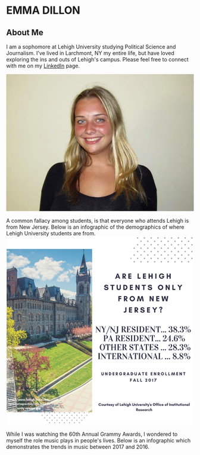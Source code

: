 # EMMA DILLON
## About Me
I am a sophomore at Lehigh University studying Political Science and Journalism. I've lived in Larchmont, NY my entire life, but have loved exploring the ins and outs of Lehigh's campus. Please feel free to connect with me on my [LinkedIn](https://www.linkedin.com/in/emmadillon98/) page. 

![Emma](https://github.com/emma-dillon/emma-dillon.github.io/blob/master/13978330_617525525076189_670056409_o%20(1).jpg?raw=true)


A common fallacy among students, is that everyone who attends Lehigh is from New Jersey. Below is an infographic of the demographics of where Lehigh University students are from.
![Infographic](https://github.com/emma-dillon/emma-dillon.github.io/blob/master/Raise%20your%20glass.png?raw=true)


While I was watching the 60th Annual Grammy Awards, I wondered to myself the role music plays in people's lives. Below is an infographic which demonstrates the trends in music between 2017 and 2016.
